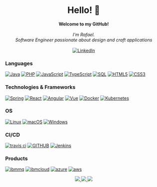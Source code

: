 <h1 align="center">Hello! 👋</h1>

<p align="center">
    <b>Welcome to my GitHub!</b><br><br>
    <i>
        I'm Rafael.<br>
        Software Engineer passionate about design and craft applications<br>
    </i><br>
    <a href="https://www.linkedin.com/in/rafael-campos-jonas-b19558b7/">
        <img src="https://img.shields.io/badge/LinkedIn-blue?style=flat-square&logo=linkedin" alt="LinkedIn">
    </a>
</p>

### Languages
[![Java](https://img.shields.io/badge/java-black?style=for-the-badge&logo=openjdk)](https://github.com/rafacjonas)
[![PHP](https://img.shields.io/badge/php-black?style=for-the-badge&logo=php)](https://github.com/rafacjonas)
[![JavaScript](https://img.shields.io/badge/javascript-black?style=for-the-badge&logo=javascript)](https://github.com/rafacjonas)
[![TypeScript](https://img.shields.io/badge/typescript-black?style=for-the-badge&logo=typescript)](https://github.com/rafacjonas)
[![SQL](https://img.shields.io/badge/sql-black?style=for-the-badge&logo=mysql)](https://github.com/rafacjonas)
[![HTML5](https://img.shields.io/badge/html5-black?style=for-the-badge&logo=html5)](https://github.com/rafacjonas)
[![CSS3](https://img.shields.io/badge/css3-black?style=for-the-badge&logo=css3)](https://github.com/rafacjonas)


### Technologies & Frameworks
[![Spring](https://img.shields.io/badge/spring-black?style=for-the-badge&logo=spring)](https://github.com/rafacjonas)
[![React](https://img.shields.io/badge/react-black?style=for-the-badge&logo=react)](https://github.com/rafacjonas)
[![Angular](https://img.shields.io/badge/angular-black?style=for-the-badge&logo=angular)](https://github.com/rafacjonas)
[![Vue](https://img.shields.io/badge/vue.js-black?style=for-the-badge&logo=vue.js)](https://github.com/rafacjonas)
[![Docker](https://img.shields.io/badge/docker-black?style=for-the-badge&logo=docker)](https://github.com/rafacjonas)
[![Kubernetes](https://img.shields.io/badge/kubernetes-black?style=for-the-badge&logo=kubernetes)](https://github.com/rafacjonas)

### OS
[![Linux](https://img.shields.io/badge/linux-black?style=for-the-badge&logo=Linux)](https://github.com/rafacjonas)
[![macOS](https://img.shields.io/badge/MAC_OS-black?style=for-the-badge&logo=macOS)](https://github.com/rafacjonas)
[![Windows](https://img.shields.io/badge/Windows-black?style=for-the-badge&logo=Windows)](https://github.com/rafacjonas)

### CI/CD
[![travis ci](https://img.shields.io/badge/travis_CI-black?style=for-the-badge&logo=travisci)](https://github.com/rafacjonas)
[![GITHUB](https://img.shields.io/badge/github-black?style=for-the-badge&logo=github)](https://github.com/rafacjonas)
[![Jenkins](https://img.shields.io/badge/jenkins-black?style=for-the-badge&logo=jenkins)](https://github.com/rafacjonas)

### Products
[![ibmmq](https://img.shields.io/badge/ibm_mq-black?style=for-the-badge&logo=ibm)](https://github.com/rafacjonas)
[![ibmcloud](https://img.shields.io/badge/IBM_CLOUD-black?style=for-the-badge&logo=ibmcloud)](https://github.com/rafacjonas)
[![azure](https://img.shields.io/badge/azure-black?style=for-the-badge&logo=microsoft)](https://github.com/rafacjonas)
[![aws](https://img.shields.io/badge/aws-black?style=for-the-badge&logo=amazon)](https://github.com/rafacjonas)


<p align="center">
  <a href="https://github.com/rafacjonas">
    <img src="http://github-profile-summary-cards.vercel.app/api/cards/profile-details?username=rafacjonas&theme=transparent" />
  </a>
  <a href="https://github.com/rafacjonas">
    <img src="https://github-readme-streak-stats.herokuapp.com/?user=rafacjonas&hide_border=true&card_width=338&theme=transparent" />
  </a>
  <a href="https://github.com/rafacjonas">
    <img src="http://github-profile-summary-cards.vercel.app/api/cards/stats?username=rafacjonas&theme=transparent" />
  </a>
</p>